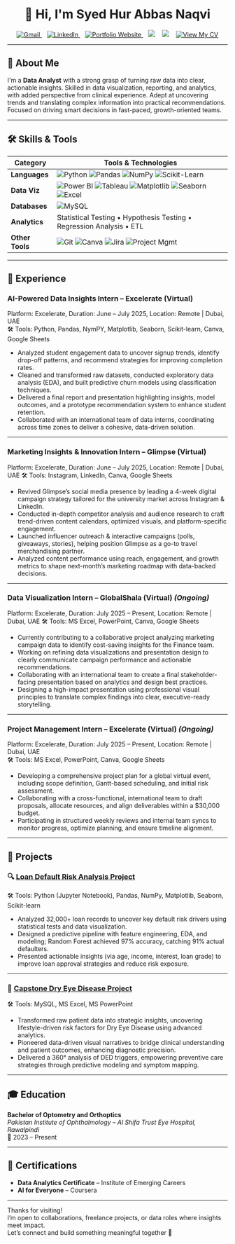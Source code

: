<h1 align="center">👋 Hi, I'm Syed Hur Abbas Naqvi</h1>

<p align="center">
  <a href="mailto:syedhur572@gmail.com">
    <img src="https://img.shields.io/badge/Gmail-D14836?style=flat&logo=gmail&logoColor=white" alt="Gmail"/>
  </a>
  &nbsp;&nbsp;
  <a href="https://www.linkedin.com/in/hurabbas05/">
    <img src="https://img.shields.io/badge/LinkedIn-0A66C2?style=flat&logo=linkedin&logoColor=white" alt="LinkedIn"/>
  </a>
  &nbsp;&nbsp;
  <a href="https://hurabbas05.github.io/">
    <img src="https://img.shields.io/badge/Portfolio-Website-blueviolet?style=flat&logo=google-chrome&logoColor=white" alt="Portfolio Website"/>
  </a>
  &nbsp;&nbsp;
  <img src="https://img.shields.io/badge/Phone-📞+92%20303%206098700-lightgrey?style=flat"/>
  &nbsp;&nbsp;
  <img src="https://img.shields.io/badge/Location-Pakistan-008000?style=flat"/>
  &nbsp;&nbsp;
  <a href="https://www.canva.com/design/DAGpgXod300/ybgmv76leivSks65fon6iQ/view?utm_content=DAGpgXod300&utm_campaign=designshare&utm_medium=link2&utm_source=uniquelinks&utlId=h2b653d90c5" target="_blank">
    <img src="https://img.shields.io/badge/📄%20View%20My%20CV-1e90ff?style=flat-square" alt="View My CV"/>
  </a>
</p>

---

## 🧠 About Me

I'm a **Data Analyst** with a strong grasp of turning raw data into clear, actionable insights. Skilled in data visualization, reporting, and analytics, with added perspective from clinical experience. Adept at uncovering trends and translating complex information into practical recommendations. Focused on driving smart decisions in fast-paced, growth-oriented teams.

---

## 🛠 Skills & Tools

| Category             | Tools & Technologies |
|----------------------|----------------------|
| **Languages**        | ![Python](https://img.shields.io/badge/Python-3776AB?style=flat&logo=python&logoColor=white) ![Pandas](https://img.shields.io/badge/Pandas-150458?style=flat&logo=pandas&logoColor=white) ![NumPy](https://img.shields.io/badge/Numpy-013243?style=flat&logo=numpy&logoColor=white) ![Scikit-Learn](https://img.shields.io/badge/Scikit--Learn-F7931E?style=flat&logo=scikit-learn&logoColor=white) |
| **Data Viz**         | ![Power BI](https://img.shields.io/badge/PowerBI-F2C811?style=flat&logo=powerbi&logoColor=black) ![Tableau](https://img.shields.io/badge/Tableau-E97627?style=flat&logo=tableau&logoColor=white) ![Matplotlib](https://img.shields.io/badge/Matplotlib-white?style=flat&logo=matplotlib&logoColor=black) ![Seaborn](https://img.shields.io/badge/Seaborn-2D3F73?style=flat) ![Excel](https://img.shields.io/badge/Excel-217346?style=flat&logo=microsoft-excel&logoColor=white) |
| **Databases**        | ![MySQL](https://img.shields.io/badge/MySQL-4479A1?style=flat&logo=mysql&logoColor=white) |
| **Analytics**        | Statistical Testing • Hypothesis Testing • Regression Analysis • ETL |
| **Other Tools**      | ![Git](https://img.shields.io/badge/Git-F05032?style=flat&logo=git&logoColor=white) ![Canva](https://img.shields.io/badge/Canva-00C4CC?style=flat&logo=canva&logoColor=white) ![Jira](https://img.shields.io/badge/Jira-0052CC?style=flat&logo=jira&logoColor=white) ![Project Mgmt](https://img.shields.io/badge/Project--Management-lightgrey) |

---

## 💼 Experience

### **AI-Powered Data Insights Intern – Excelerate (Virtual)**
Platform: Excelerate, 
Duration: June – July 2025, 
Location: Remote | Dubai, UAE  
🛠 Tools: Python, Pandas, NymPY, Matplotlib, Seaborn, Scikit-learn, Canva, Google Sheets  
- Analyzed student engagement data to uncover signup trends, identify drop-off patterns, and recommend strategies for improving completion rates.
- Cleaned and transformed raw datasets, conducted exploratory data analysis (EDA), and built predictive churn models using classification techniques.
- Delivered a final report and presentation highlighting insights, model outcomes, and a prototype recommendation system to enhance student retention.
- Collaborated with an international team of data interns, coordinating across time zones to deliver a cohesive, data-driven solution.

---

### **Marketing Insights & Innovation Intern – Glimpse (Virtual)**  
Platform: Excelerate, 
Duration: June – July 2025, 
Location: Remote | Dubai, UAE 
🛠 Tools: Instagram, LinkedIn, Canva, Google Sheets  
- Revived Glimpse’s social media presence by leading a 4-week digital campaign strategy tailored for the university market across Instagram & LinkedIn.
- Conducted in-depth competitor analysis and audience research to craft trend-driven content calendars, optimized visuals, and platform-specific engagement.
- Launched influencer outreach & interactive campaigns (polls, giveaways, stories), helping position Glimpse as a go-to travel merchandising partner.
- Analyzed content performance using reach, engagement, and growth metrics to shape next-month’s marketing roadmap with data-backed decisions.

---

### **Data Visualization Intern – GlobalShala (Virtual)** *(Ongoing)*  
Platform: Excelerate, 
Duration: July 2025 – Present, 
Location: Remote | Dubai, UAE
🛠 Tools: MS Excel, PowerPoint, Canva, Google Sheets  
- Currently contributing to a collaborative project analyzing marketing campaign data to identify cost-saving insights for the Finance team.
- Working on refining data visualizations and presentation design to clearly communicate campaign performance and actionable recommendations.
- Collaborating with an international team to create a final stakeholder-facing presentation based on analytics and design best practices.
- Designing a high-impact presentation using professional visual principles to translate complex findings into clear, executive-ready storytelling.

---

### **Project Management Intern – Excelerate (Virtual)** *(Ongoing)*  
Platform: Excelerate, 
Duration: July 2025 – Present, 
Location: Remote | Dubai, UAE  
🛠 Tools: MS Excel, PowerPoint, Canva, Google Sheets  
- Developing a comprehensive project plan for a global virtual event, including scope definition, Gantt-based scheduling, and initial risk assessment.
- Collaborating with a cross-functional, international team to draft proposals, allocate resources, and align deliverables within a $30,000 budget.
- Participating in structured weekly reviews and internal team syncs to monitor progress, optimize planning, and ensure timeline alignment.
---

## 📁 Projects

### 🔍 [Loan Default Risk Analysis Project](https://github.com/hurabbas05/Loan-Default-Risk-Analysis)  
🛠 Tools: Python (Jupyter Notebook), Pandas, NumPy, Matplotlib, Seaborn, Scikit-learn  
- Analyzed 32,000+ loan records to uncover key default risk drivers using statistical tests and data visualization.
- Designed a predictive pipeline with feature engineering, EDA, and modeling; Random Forest achieved 97% accuracy, catching 91% actual defaulters.
- Presented actionable insights (via age, income, interest, loan grade) to improve loan approval strategies and reduce risk exposure.

---

### 🧬 [Capstone Dry Eye Disease Project](https://github.com/hurabbas05/Capstone-Dry-Eye-Disease-Project)  
🛠 Tools: MySQL, MS Excel, MS PowerPoint  
- Transformed raw patient data into strategic insights, uncovering lifestyle-driven risk factors for Dry Eye Disease using advanced analytics.
- Pioneered data-driven visual narratives to bridge clinical understanding and patient outcomes, enhancing diagnostic precision.
- Delivered a 360° analysis of DED triggers, empowering preventive care strategies through predictive modeling and symptom mapping.

---

## 🎓 Education

**Bachelor of Optometry and Orthoptics**  
*Pakistan Institute of Ophthalmology – Al Shifa Trust Eye Hospital, Rawalpindi*  
📅 2023 – Present

---

## 📜 Certifications

- **Data Analytics Certificate** – Institute of Emerging Careers  
- **AI for Everyone** – Coursera

---

Thanks for visiting!  
I’m open to collaborations, freelance projects, or data roles where insights meet impact.  
Let’s connect and build something meaningful together 🚀
